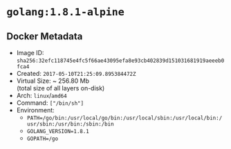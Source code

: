 # `golang:1.8.1-alpine`

## Docker Metadata

- Image ID: `sha256:32efc118745e4fc5f66ae43095efa8e93cb402839d151031681919aeeeb0fca4`
- Created: `2017-05-10T21:25:09.895384472Z`
- Virtual Size: ~ 256.80 Mb  
  (total size of all layers on-disk)
- Arch: `linux`/`amd64`
- Command: `["/bin/sh"]`
- Environment:
  - `PATH=/go/bin:/usr/local/go/bin:/usr/local/sbin:/usr/local/bin:/usr/sbin:/usr/bin:/sbin:/bin`
  - `GOLANG_VERSION=1.8.1`
  - `GOPATH=/go`
